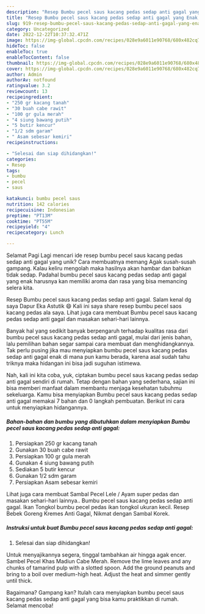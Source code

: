 ```yaml
---
description: "Resep Bumbu pecel saus kacang pedas sedap anti gagal yang Enak, Lezat"
title: "Resep Bumbu pecel saus kacang pedas sedap anti gagal yang Enak, Lezat"
slug: 919-resep-bumbu-pecel-saus-kacang-pedas-sedap-anti-gagal-yang-enak-lezat
category: Uncategorized
date: 2022-12-22T10:37:32.471Z
image: https://img-global.cpcdn.com/recipes/028e9a6011e90768/680x482cq70/bumbu-pecel-saus-kacang-pedas-sedap-anti-gagal-foto-resep-utama.jpg
hideToc: false
enableToc: true
enableTocContent: false
thumbnail: https://img-global.cpcdn.com/recipes/028e9a6011e90768/680x482cq70/bumbu-pecel-saus-kacang-pedas-sedap-anti-gagal-foto-resep-utama.jpg
cover: https://img-global.cpcdn.com/recipes/028e9a6011e90768/680x482cq70/bumbu-pecel-saus-kacang-pedas-sedap-anti-gagal-foto-resep-utama.jpg
author: Admin
authorAv: notfound
ratingvalue: 3.2
reviewcount: 13
recipeingredient:
- "250 gr kacang tanah"
- "30 buah cabe rawit"
- "100 gr gula merah"
- "4 siung bawang putih"
- "5 butir kencur"
- "1/2 sdm garam"
- " Asam sebesar kemiri"
recipeinstructions:

- "Selesai dan siap dihidangkan!"
categories:
- Resep
tags:
- bumbu
- pecel
- saus

katakunci: bumbu pecel saus 
nutrition: 142 calories
recipecuisine: Indonesian
preptime: "PT13M"
cooktime: "PT55M"
recipeyield: "4"
recipecategory: Lunch

---
```



Selamat Pagi Lagi mencari ide resep bumbu pecel saus kacang pedas sedap anti gagal yang unik? Cara membuatnya memang Agak susah-susah gampang. Kalau keliru mengolah maka hasilnya akan hambar dan bahkan tidak sedap. Padahal bumbu pecel saus kacang pedas sedap anti gagal yang enak harusnya kan memiliki aroma dan rasa yang bisa memancing selera kita.


Resep Bumbu pecel saus kacang pedas sedap anti gagal. Salam kenal dg saya Dapur Eka Astutik 😄 Kali ini saya share resep bumbu pecel saos kacang pedas ala saya. Lihat juga cara membuat Bumbu pecel saus kacang pedas sedap anti gagal dan masakan sehari-hari lainnya.

Banyak hal yang sedikit banyak berpengaruh terhadap kualitas rasa dari bumbu pecel saus kacang pedas sedap anti gagal, mulai dari jenis bahan, lalu pemilihan bahan segar sampai cara membuat dan menghidangkannya. Tak perlu pusing jika mau menyiapkan bumbu pecel saus kacang pedas sedap anti gagal enak di mana pun kamu berada, karena asal sudah tahu triknya maka hidangan ini bisa jadi suguhan istimewa.


Nah, kali ini kita coba, yuk, ciptakan bumbu pecel saus kacang pedas sedap anti gagal sendiri di rumah. Tetap dengan bahan yang sederhana, sajian ini bisa memberi manfaat dalam membantu menjaga kesehatan tubuhmu sekeluarga. Kamu bisa menyiapkan Bumbu pecel saus kacang pedas sedap anti gagal memakai 7 bahan dan 0 langkah pembuatan. Berikut ini cara untuk menyiapkan hidangannya.

<!--inarticleads1-->

##### Bahan-bahan dan bumbu yang dibutuhkan dalam menyiapkan Bumbu pecel saus kacang pedas sedap anti gagal:

1. Persiapkan 250 gr kacang tanah
1. Gunakan 30 buah cabe rawit
1. Persiapkan 100 gr gula merah
1. Gunakan 4 siung bawang putih
1. Sediakan 5 butir kencur
1. Gunakan 1/2 sdm garam
1. Persiapkan  Asam sebesar kemiri


Lihat juga cara membuat Sambal Pecel Lele / Ayam super pedas dan masakan sehari-hari lainnya.. Bumbu pecel saus kacang pedas sedap anti gagal. Ikan Tongkol bumbu pecel pedas ikan tongkol ukuran kecil. Resep Bebek Goreng Kremes Anti Gagal, Nikmat dengan Sambal Korek. 

<!--inarticleads2-->

##### Instruksi untuk buat Bumbu pecel saus kacang pedas sedap anti gagal:


1. Selesai dan siap dihidangkan!

Untuk menyajikannya segera, tinggal tambahkan air hingga agak encer. Sambel Pecel Khas Madiun Cabe Merah. Remove the lime leaves and any chunks of tamarind pulp with a slotted spoon. Add the ground peanuts and bring to a boil over medium-high heat. Adjust the heat and simmer gently until thick. 

Bagaimana? Gampang kan? Itulah cara menyiapkan bumbu pecel saus kacang pedas sedap anti gagal yang bisa kamu praktikkan di rumah. Selamat mencoba!
